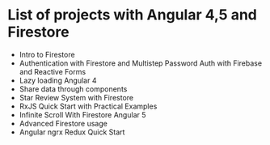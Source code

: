 # List of projects with Angular 4,5 and Firestore
<ul>
  <li>Intro to Firestore</li>
  <li>Authentication with Firestore and Multistep Password Auth with Firebase and Reactive Forms</li>
  <li>Lazy loading Angular 4</li>
  <li>Share data through components</li>
  <li>Star Review System with Firestore</li>
  <li>RxJS Quick Start with Practical Examples</li>
  <li>Infinite Scroll With Firestore Angular 5</li>
  <li>Advanced Firestore usage</li>
  <li>Angular ngrx Redux Quick Start</li>
</ul>

